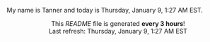 My name is Tanner and today is Thursday, January 9, 1:27 AM EST.

<p align="center">This <i>README</i> file is generated <b>every 3 hours</b>!</br>Last refresh: Thursday, January 9, 1:27 AM EST<br /></p>
